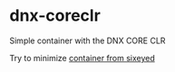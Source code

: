 # dnx-coreclr

Simple container with the DNX CORE CLR

Try to minimize [container from sixeyed](https://github.com/sixeyed/dockers)
